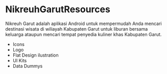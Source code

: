 # NikreuhGarutResources
Nikreuh Garut adalah aplikasi Android untuk mempermudah Anda mencari destinasi wisata di wiliayah Kabupaten Garut untuk liburan bersama keluarga ataupun mencari tempat penyedia kuliner khas Kabupaten Garut.

- Icons
- Logo
- Flat Design ilustration
- UI Kits
- Data Dummys
